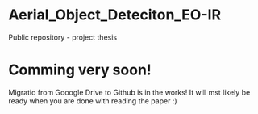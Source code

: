 # Aerial_Object_Deteciton_EO-IR
Public repository - project thesis

# Comming very soon!
Migratio from Gooogle Drive to Github is in the works! It will mst likely be ready when you are done with reading the paper :)
